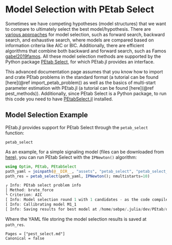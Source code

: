 # Model Selection with PEtab Select

Sometimes we have competing hypotheses (model structures) that we want to compare to ultimately select the best model/hypothesis. There are [various approaches](https://en.wikipedia.org/wiki/Stepwise_regression) for model selection, such as forward search, backward search, and exhaustive search, where models are compared based on information criteria like AIC or BIC. Additionally, there are efficient algorithms that combine both backward and forward search, such as Famos [gabel2019famos](@cite). All these model selection methods are supported by the Python package [PEtab Select](https://github.com/PEtab-dev/petab_select), for which PEtab.jl provides an interface.

This advanced documentation page assumes that you know how to import and crate PEtab problems in the standard format (a tutorial can be found [here](@ref import_petab_problem)) as well as the basics of multi-start parameter estimation with PEtab.jl (a tutorial can be found [here](@ref pest_methods)). Additionally, since PEtab Select is a Python package, to run this code you need to have [PEtabSelect.jl](https://github.com/sebapersson/PEtabSelect.jl) installed.

## Model Selection Example

PEtab.jl provides support for PEtab Select through the `petab_select` function:

```@docs; canonical=false
petab_select
```

As an example, for a simple signaling model (files can be downloaded from [here](https://github.com/sebapersson/PEtab.jl/tree/main/docs/src/assets/petab_select)), you can run PEtab Select with the `IPNewton()` algorithm:

```julia
using Optim, PEtab, PEtabSelect
path_yaml = joinpath(@__DIR__, "assets", "petab_select", "petab_select_problem.yaml")
path_res = petab_select(path_yaml, IPNewton(); nmultistarts=10)
```
```julia
┌ Info: PEtab select problem info
│ Method: brute_force
└ Criterion: AIC
[ Info: Model selection round 1 with 1 candidates - as the code compiles in this round it takes extra long time https://xkcd.com/303/
[ Info: Callibrating model M1_1
[ Info: Saving results for best model at /home/sebpe/.julia/dev/PEtab/docs/build/assets/petab_select/PEtab_select_brute_force_AIC.yaml
```

Where the YAML file storing the model selection results is saved at `path_res`.

```@bibliography
Pages = ["pest_select.md"]
Canonical = false
```
